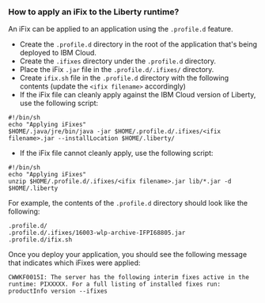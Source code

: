 ### How to apply an iFix to the Liberty runtime?

An iFix can be applied to an application using the `.profile.d` feature.
  * Create the `.profile.d` directory in the root of the application that's being deployed to IBM Cloud.
  * Create the `.ifixes` directory under the `.profile.d` directory.
  * Place the iFix `.jar` file in the `.profile.d/.ifixes/` directory.
  * Create `ifix.sh` file in the `.profile.d` directory with the following contents (update the `<ifix filename>` accordingly)
  * If the iFix file can cleanly apply against the IBM Cloud version of Liberty, use the following script:


```
#!/bin/sh
echo "Applying iFixes"
$HOME/.java/jre/bin/java -jar $HOME/.profile.d/.ifixes/<ifix filename>.jar --installLocation $HOME/.liberty/

```

  * If the iFix file cannot cleanly apply, use the following script:


```
#!/bin/sh
echo "Applying iFixes"
unzip $HOME/.profile.d/.ifixes/<ifix filename>.jar lib/*.jar -d $HOME/.liberty

```

For example, the contents of the `.profile.d` directory should look like the following:
```
.profile.d/
.profile.d/.ifixes/16003-wlp-archive-IFPI68805.jar
.profile.d/ifix.sh
```

Once you deploy your application, you should see the following message that indicates which iFixes were applied:

```
CWWKF0015I: The server has the following interim fixes active in the runtime: PIXXXXX. For a full listing of installed fixes run: productInfo version --ifixes
```
